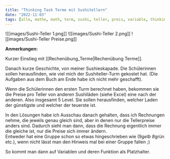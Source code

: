 ```yaml
---
title: "Thinking Task Terme mit Sushitellern"
date: "2022-11-03"
tags: [alle, mathe, math, term, sushi, teller, preis, variable, thinking, thinking_task]
---
```


![[images/Sushi-Teller 1.png]]
![[images/Sushi-Teller 2.png]]
![[images/Sushi-Teller Preise.png]]

**Anmerkungen:**

Kurzer Einstieg mit [[Rechenübung_Terme|Rechenübung Terme]].

Danach kurze Geschichte, von meiner Sushieskapade. Die Schülerinnen sollen herausfinden, wie viel mich der Sushiteller-Turm gekostet hat. (Die Aufgaben aus dem Buch am Ende habe ich nicht mehr geschafft).

Wenn die Schülerinnen den ersten Turm berechnet haben, bekommen sie die Preise pro Teller von anderen Sushiläden (siehe Excel) eine nach der anderen. Also insgesamt 5 Level. Sie sollen herausfinden, welcher Laden der günstigste und welcher der teuerste ist.  
   
In den Lösungen habe ich Ausschau danach gehalten, dass ich Rechnungen nehme, die jeweils genau gleich sind, aber in denen nur die Tellerpreise anders sind. Dadurch sieht man dann, dass die Rechnung eigentlich immer die gleiche ist, nur die Preise sich immer ändern.  
Entweder hat eine Gruppe schon so etwas hingeschrieben wie (9*gelb 8*grün etc.), wenn nicht lässt man den Hinweis mal bei einer Gruppe fallen ;)  
  
So kommt man dann auf Variablen und deren Funktion als Platzhalter.